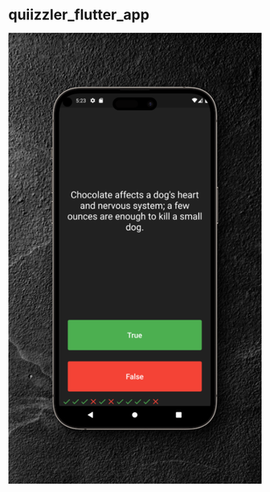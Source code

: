 # quiizzler_flutter_app
![A question and answer app.](https://github.com/c-olivares/quizzler_app/blob/main/assets/326shots_so.png)
